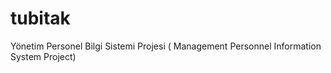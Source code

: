 # tubitak
Yönetim Personel Bilgi Sistemi Projesi ( Management Personnel Information System Project) 
